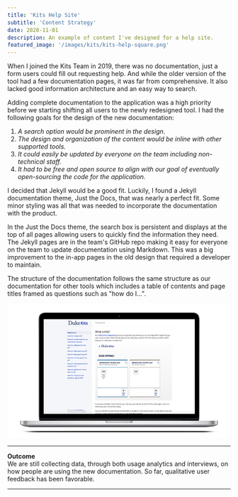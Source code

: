 ```yaml
---
title: 'Kits Help Site'
subtitle: 'Content Strategy'
date: 2020-11-01
description: An example of content I've designed for a help site.
featured_image: '/images/kits/kits-help-square.png'
---
```



When I joined the Kits Team in 2019, there was no documentation, just a form users could fill out requesting help.  And while the older version of the tool had a few documentation pages, it was far from comprehensive.  It also lacked good information architecture and an easy way to search.

Adding complete documentation to the application was a high priority before we starting shifting all users to the newly redesigned tool.  I had the following goals for the design of the new documentation:

1. *A search option would be prominent in the design.*
2. *The design and organization of the content would be inline with other supported tools.*
3. *It could easily be updated by everyone on the team including non-technical staff.*
4. *It had to be free and open source to align with our goal of eventually open-sourcing the code for the application.*

I decided that Jekyll would be a good fit.  Luckily, I found a Jekyll documentation theme, Just the Docs, that was nearly a perfect fit.  Some minor styling was all that was needed to incorporate the documentation with the product.

In the Just the Docs theme, the search box is persistent and displays at the top of all pages allowing users to quickly find the information they need. The Jekyll pages are in the team's GitHub repo making it easy for everyone on the team to update documentation using Markdown.  This was a big improvement to the in-app pages in the old design that required a developer to maintain.

The structure of the documentation follows the same structure as our documentation for other tools which includes a table of contents and page titles framed as questions such as "how do I...".

![](/images/kits/kits_help.png)

---

**Outcome**
<br>
We are still collecting data, through both usage analytics and interviews, on how people are using the new documentation.  So far, qualitative user feedback has been favorable.

---
